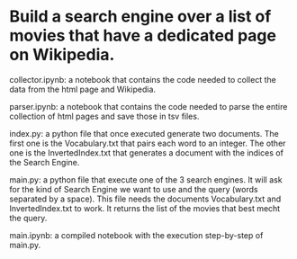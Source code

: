 # Build a search engine over a list of movies that have a dedicated page on Wikipedia.

collector.ipynb: a notebook that contains the code needed to collect the data from the html page and Wikipedia.

parser.ipynb: a notebook that contains the code needed to parse the entire collection of html pages and save those in tsv files.

index.py: a python file that once executed generate two documents. The first one is the Vocabulary.txt that pairs each word to an integer. The other one is the InvertedIndex.txt that generates a document with the indices of the Search Engine.

main.py: a python file that execute one of the 3 search engines. It will ask for the kind of Search Engine we want to use and the query (words separated by a space). This file needs the documents Vocabulary.txt and InvertedIndex.txt to work.
It returns the list of the movies that best mecht the query.

main.ipynb: a compiled notebook with the execution step-by-step of main.py.
